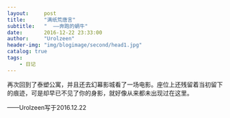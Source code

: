 ```yaml
---
layout:     post
title:      "满纸荒唐言"
subtitle:   "  ——奔跑的蜗牛"
date:       2016-12-22 23:33:00
author:     "Urolzeen"
header-img: "img/blogimage/second/head1.jpg"
catalog: true
tags:
    - 日记
---
```

再次回到了泰塑公寓，并且还去幻幕影城看了一场电影。座位上还残留着当初留下的痕迹，可是却早已不见了你的身影，就好像从来都未出现过在这里。


——Urolzeen写于2016.12.22